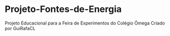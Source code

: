 # Projeto-Fontes-de-Energia
Projeto Educacional para a Feira de Experimentos do Colégio Ômega
Criado por GuiRafaCL